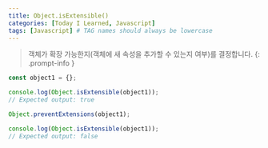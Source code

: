 ```yaml
---
title: Object.isExtensible()
categories: [Today I Learned, Javascript]
tags: [Javascript] # TAG names should always be lowercase
---
```


> 객체가 확장 가능한지(객체에 새 속성을 추가할 수 있는지 여부)를 결정합니다.
{: .prompt-info }

```js
const object1 = {};

console.log(Object.isExtensible(object1));
// Expected output: true

Object.preventExtensions(object1);

console.log(Object.isExtensible(object1));
// Expected output: false

```